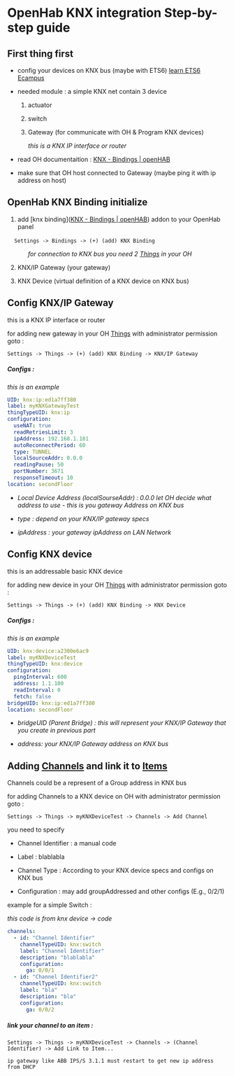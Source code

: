 # OpenHab KNX integration Step-by-step guide



## First thing first

- config your devices on KNX bus (maybe with ETS6) [learn ETS6 Ecampus](https://my.knx.org/)

- needed module : a simple KNX net contain 3 device 
  
  1. actuator
  
  2. switch
  
  3. Gateway (for communicate with OH & Program KNX devices)
     
        *this is a KNX IP interface or router*

- read OH documentaition : [KNX - Bindings | openHAB](https://www.openhab.org/addons/bindings/knx/)

- make sure that OH host connected to Gateway (maybe ping it with ip address on host)



## OpenHab KNX Binding initialize

1. add [knx binding]([KNX - Bindings | openHAB](https://www.openhab.org/addons/bindings/knx/)) addon to your OpenHab panel 

    `Settings -> Bindings -> (+) (add) KNX Binding`

            *for connection to KNX bus you need 2 [Things](https://www.openhab.org/docs/concepts/things.html) in your OH*

2. KNX/IP Gateway (your gateway)

3. KNX Device (virtual definition of a KNX device on KNX bus)




## Config KNX/IP Gateway

this is a KNX IP interface or router

for adding new gateway in your OH [Things](https://www.openhab.org/docs/concepts/things.html) with administrator permission goto :

`Settings -> Things -> (+) (add) KNX Binding -> KNX/IP Gateway`

##### Configs :

*this is an example*

```yaml
UID: knx:ip:ed1a7ff380
label: myKNXGatewayTest
thingTypeUID: knx:ip
configuration:
  useNAT: true
  readRetriesLimit: 3
  ipAddress: 192.168.1.181
  autoReconnectPeriod: 60
  type: TUNNEL
  localSourceAddr: 0.0.0
  readingPause: 50
  portNumber: 3671
  responseTimeout: 10
location: secondFloor
```

- *Local Device Address (localSourseAddr) : 0.0.0 let OH decide what address to use - this is you gateway Address on KNX bus*

- *type : depend on your KNX/IP gateway specs*

- *ipAddress : your gateway ipAddress on LAN Network*



## Config KNX device

this is an addressable basic KNX device

for adding new device in your OH [Things](https://www.openhab.org/docs/concepts/things.html) with administrator permission goto :

`Settings -> Things -> (+) (add) KNX Binding -> KNX Device`

##### Configs :

*this is an example*

```yaml
UID: knx:device:a2300e6ac9
label: myKNXDeviceTest
thingTypeUID: knx:device
configuration:
  pingInterval: 600
  address: 1.1.100
  readInterval: 0
  fetch: false
bridgeUID: knx:ip:ed1a7ff380
location: secondFloor
```

- *bridgeUID (Parent Bridge) : this will represent your KNX/IP Gateway that you create in previous part*

- *address: your KNX/IP Gateway address on KNX bus*



## Adding [Channels](https://www.openhab.org/docs/configuration/things.html) and link it to [Items](https://www.openhab.org/docs/concepts/items.html)

Channels could be a represent of a Group address in KNX bus

for adding Channels to a KNX device on OH with administrator permission goto :

`Settings -> Things -> myKNXDeviceTest -> Channels -> Add Channel`

you need to specify

- Channel Identifier : a manual code

- Label : blablabla

- Channel Type : According to your KNX device specs and configs on KNX bus

- Configuration : may add groupAddressed and other configs (E.g., 0/2/1)

example for a simple Switch :

*this code is from knx device -> code*

```yaml
channels:
  - id: "Channel Identifier"
    channelTypeUID: knx:switch
    label: "Channel Identifier"
    description: "blablabla"
    configuration:
      ga: 0/0/1
  - id: "Channel Identifier2"
    channelTypeUID: knx:switch
    label: "bla"
    description: "bla"
    configuration:
      ga: 0/0/2
```

##### link your channel to an item :

`Settings -> Things -> myKNXDeviceTest -> Channels -> (Channel Identifier) -> Add Link to Item...`


`ip gateway like ABB IPS/S 3.1.1 must restart to get new ip address from DHCP`



